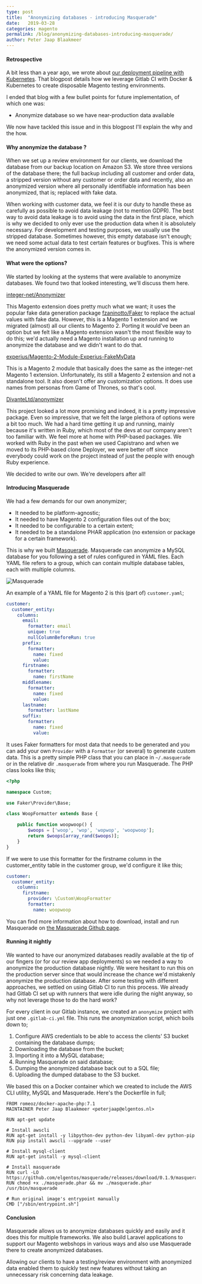 ```yaml
---
type: post
title:  "Anonymizing databases - introducing Masquerade"
date:   2019-03-28
categories: magento
permalink: /blog/anonymizing-databases-introducing-masquerade/
author: Peter Jaap Blaakmeer
---
```


#### Retrospective

A bit less than a year ago, we wrote about [our deployment pipeline with Kubernetes](/blog/disposable-magento-testing-environments-with-k8s). That blogpost details how we leverage Gitlab CI with Docker & Kubernetes to create disposable Magento testing environments. 

I ended that blog with a few bullet points for future implementation, of which one was:

- Anonymize database so we have near-production data available

We now have tackled this issue and in this blogpost I'll explain the why and the how.

#### Why anonymize the database ?

When we set up a review environment for our clients, we download the database from our backup location on Amazon S3. We store three versions of the database there; the full backup including all customer and order data, a stripped version without any customer or order data and recently, also an anonymized version where all personally identifiable information has been anonymized, that is; replaced with fake data.

When working with customer data, we feel it is our duty to handle these as carefully as possible to avoid data leakage (not to mention GDPR). The best way to avoid data leakage is to avoid using the data in the first place, which is why we decided to only ever use the production data when it is absolutely necessary. For development and testing purposes, we usually use the stripped database. Sometimes however, this empty database isn't enough; we need some actual data to test certain features or bugfixes. This is where the anonymized version comes in.

#### What were the options?

We started by looking at the systems that were available to anonymize databases. We found two that looked interesting, we'll discuss them here.

[integer-net/Anonymizer](https://github.com/integer-net/Anonymizer)

This Magento extension does pretty much what we want; it uses the popular fake data generation package [fzaninotto/Faker](https://github.com/fzaninotto/Faker) to replace the actual values with fake data. However, this is a Magento 1 extension and we migrated (almost) all our clients to Magento 2. Porting it would've been an option but we felt like a Magento extension wasn't the most flexible way to do this; we'd actually need a Magento installation up and running to anonymize the database and we didn't want to do that.

[experius/Magento-2-Module-Experius-FakeMyData](https://github.com/experius/Magento-2-Module-Experius-FakeMyData)

This is a Magento 2 module that basically does the same as the integer-net Magento 1 extension. Unfortunately, its still a Magento 2 extension and not a standalone tool. It also doesn't offer any customization options. It does use names from personas from Game of Thrones, so that's cool.

[DivanteLtd/anonymizer](https://github.com/DivanteLtd/anonymizer)

This project looked a lot more promising and indeed, it is a pretty impressive package. Even so impressive, that we felt the large plethora of options were a bit too much. We had a hard time getting it up and running, mainly because it's written in Ruby, which most of the devs at our company aren't too familiar with. We feel more at home with PHP-based packages. We worked with Ruby in the past when we used Capistrano and when we moved to its PHP-based clone Deployer, we were better off since everybody could work on the project instead of just the people with enough Ruby experience.

We decided to write our own. We're developers after all!

#### Introducing Masquerade

We had a few demands for our own anonymizer;
- It needed to be platform-agnostic;
- It needed to have Magento 2 configuration files out of the box;
- It needed to be configurable to a certain extent;
- It needed to be a standalone PHAR application (no extension or package for a certain framework).

This is why we built [Masquerade](https://github.com/elgentos/masquerade). Masquerade can anonymize a MySQL database for you following a set of rules configured in YAML files. Each YAML file refers to a group, which can contain multiple database tables, each with multiple columns. 

![Masquerade](https://user-images.githubusercontent.com/431360/42574650-30e8d186-851f-11e8-9693-c23b426c43f2.png)

An example of a YAML file for Magento 2 is this (part of) `customer.yaml`;

```yaml
customer:
  customer_entity:
    columns:
      email:
        formatter: email
        unique: true
        nullColumnBeforeRun: true
      prefix:
        formatter:
          name: fixed
          value:
      firstname:
        formatter:
          name: firstName
      middlename:
        formatter:
          name: fixed
          value:
      lastname:
        formatter: lastName
      suffix:
        formatter:
          name: fixed
          value:
```

It uses Faker formatters for most data that needs to be generated and you can add your own `Provider` with a `Formatter` (or several) to generate custom data. This is a pretty simple PHP class that you can place in `~/.masquerade` or in the relative dir `.masquerade` from where you run Masquerade. The PHP class looks like this;

```php
<?php

namespace Custom;

use Faker\Provider\Base;

class WoopFormatter extends Base {

    public function woopwoop() {
        $woops = ['woop', 'wop', 'wopwop', 'woopwoop'];
        return $woops[array_rand($woops)];
    }
}
```

If we were to use this formatter for the firstname column in the customer_entity table in the customer group, we'd configure it like this;

```yaml
customer:
  customer_entity:
    columns:
      firstname:
        provider: \Custom\WoopFormatter
        formatter: 
          name: woopwoop
```

You can find more information about how to download, install and run Masquerade on [the Masquerade Github page](https://github.com/elgentos/masquerade).

#### Running it nightly

We wanted to have our anonymized databases readily available at the tip of our fingers (or for our review app deployments) so we needed a way to anonymize the production database nightly. We were hesitant to run this on the production server since that would increase the chance we'd mistakenly anonymize the production database. After some testing with different approaches, we settled on using Gitlab CI to run this process. We already had Gitlab CI set up with runners that were idle during the night anyway, so why not leverage those to do the hard work?

For every client in our Gitlab instance, we created an `anonymize` project with just one `.gitlab-ci.yml` file. This runs the anonymization script, which boils down to;

1. Configure AWS credentials to be able to access the clients' S3 bucket containing the database dumps;
1. Downloading the database from the bucket;
1. Importing it into a MySQL database;
1. Running Masquerade on said database;
1. Dumping the anonymized database back out to a SQL file;
1. Uploading the dumped database to the S3 bucket.

We based this on a Docker container which we created to include the AWS CLI utility, MySQL and Masquerade. Here's the Dockerfile in full;

```
FROM romeoz/docker-apache-php:7.1
MAINTAINER Peter Jaap Blaakmeer <peterjaap@elgentos.nl>

RUN apt-get update

# Install awscli
RUN apt-get install -y libpython-dev python-dev libyaml-dev python-pip
RUN pip install awscli --upgrade --user

# Install mysql-client
RUN apt-get install -y mysql-client

# Install masquerade
RUN curl -LO https://github.com/elgentos/masquerade/releases/download/0.1.9/masquerade.phar
RUN chmod +x ./masquerade.phar && mv ./masquerade.phar /usr/bin/masquerade

# Run original image's entrypoint manually
CMD ["/sbin/entrypoint.sh"]
```

#### Conclusion

Masquerade allows us to anonymize databases quickly and easily and it does this for multiple frameworks. We also build Laravel applications to support our Magento webshops in various ways and also use Masquerade there to create anonymized databases.

Allowing our clients to have a testing/review environment with anonymized data enabled them to quickly test new features without taking an unnecessary risk concerning data leakage. 
